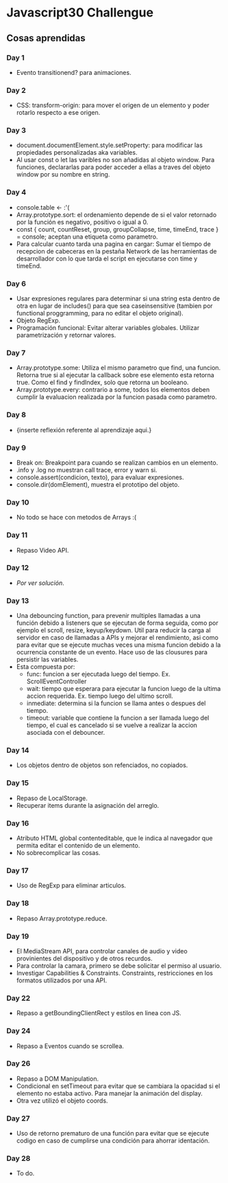 # Javascript30 Challengue

## Cosas aprendidas

### Day 1

- Evento transitionend? para animaciones.

### Day 2

- CSS: transform-origin: para mover el origen de un elemento y poder rotarlo respecto a ese origen.

### Day 3

- document.documentElement.style.setProperty: para modificar las propiedades personalizadas aka variables.
- Al usar const o let las varibles no son añadidas al objeto window. Para funciones, declararlas para poder acceder a ellas a traves del objeto window por su nombre en string.

### Day 4

- console.table <- :'(
- Array.prototype.sort: el ordenamiento depende de si el valor retornado por la función es negativo, positivo o igual a 0.
- const { count, countReset, group, groupCollapse, time, timeEnd, trace } = console; aceptan una etiqueta como parametro.
- Para calcular cuanto tarda una pagina en cargar: Sumar el tiempo de recepcion de cabeceras en la pestaña Network de las herramientas de desarrollador con lo que tarda el script en ejecutarse con time y timeEnd.

### Day 6

- Usar expresiones regulares para determinar si una string esta dentro de otra en lugar de includes() para que sea caseinsensitive (tambien por functional proggramming, para no editar el objeto original).
- Objeto RegExp.
- Programación funcional: Evitar alterar variables globales. Utilizar parametrización y retornar valores.

### Day 7

- Array.prototype.some: Utiliza el mismo parametro que find, una funcion. Retorna true si al ejecutar la callback sobre ese elemento esta retorna true. Como el find y findIndex, solo que retorna un booleano.
- Array.prototype.every: contrario a some, todos los elementos deben cumplir la evaluacion realizada por la funcion pasada como parametro.

### Day 8

- {inserte reflexión referente al aprendizaje aqui.}

### Day 9

- Break on: Breakpoint para cuando se realizan cambios en un elemento.
- .info y .log no muestran call trace, error y warn si.
- console.assert(condicion, texto), para evaluar expresiones.
- console.dir(domElement), muestra el prototipo del objeto.

### Day 10

- No todo se hace con metodos de Arrays :(

### Day 11

- Repaso Video API.

### Day 12

- _Por ver solución_.

### Day 13

- Una debouncing function, para prevenir multiples llamadas a una función debido a listeners que se ejecutan de forma seguida, como por ejemplo el scroll, resize, keyup/keydown. Util para reducir la carga al servidor en caso de llamadas a APIs y mejorar el rendimiento, asi como para evitar que se ejecute muchas veces una misma funcion debido a la ocurrencia constante de un evento. Hace uso de las clousures para persistir las variables.
- Esta compuesta por:
  - func: funcion a ser ejecutada luego del tiempo. Ex. ScrollEventController
  - wait: tiempo que esperara para ejecutar la funcion luego de la ultima accion requerida. Ex. tiempo luego del ultimo scroll.
  - inmediate: determina si la funcion se llama antes o despues del tiempo.
  - timeout: variable que contiene la funcion a ser llamada luego del tiempo, el cual es cancelado si se vuelve a realizar la accion asociada con el debouncer.

### Day 14

- Los objetos dentro de objetos son refenciados, no copiados.

### Day 15

- Repaso de LocalStorage.
- Recuperar items durante la asignación del arreglo.

### Day 16

- Atributo HTML global contenteditable, que le indica al navegador que permita editar el contenido de un elemento.
- No sobrecomplicar las cosas.

### Day 17

- Uso de RegExp para eliminar articulos.

### Day 18

- Repaso Array.prototype.reduce.

### Day 19

- El MediaStream API, para controlar canales de audio y video provinientes del dispositivo y de otros recurdos.
- Para controlar la camara, primero se debe solicitar el permiso al usuario.
- Investigar Capabilities & Constraints. Constraints, restricciones en los formatos utilizados por una API.

### Day 22

- Repaso a getBoundingClientRect y estilos en linea con JS.

### Day 24

- Repaso a Eventos cuando se scrollea.

### Day 26

- Repaso a DOM Manipulation.
- Condicional en setTimeout para evitar que se cambiara la opacidad si el elemento no estaba activo. Para manejar la animación del display.
- Otra vez utilizó el objeto coords.

### Day 27

- Uso de retorno prematuro de una función para evitar que se ejecute codigo en caso de cumplirse una condición para ahorrar identación.

### Day 28

- To do.
